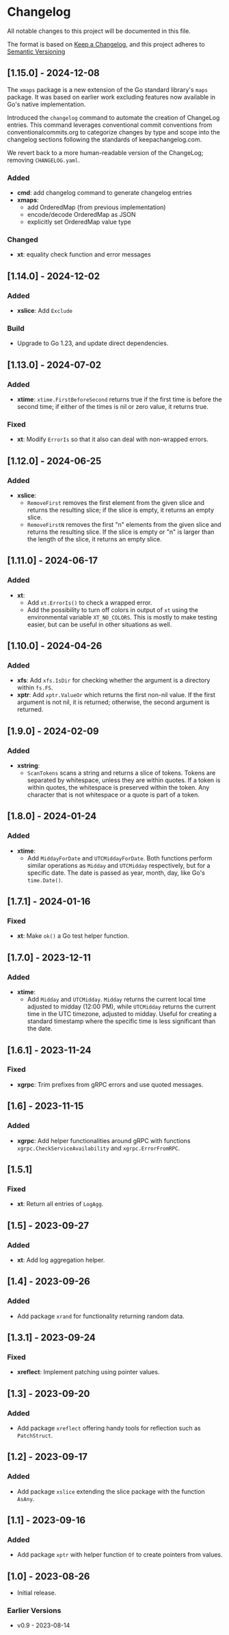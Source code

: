 # Changelog

All notable changes to this project will be documented in this file.

The format is based on [Keep a Changelog](https://keepachangelog.com/en/1.0.0/),
and this project adheres to [Semantic Versioning](https://semver.org/spec/v2.0.0.html)

## [1.15.0] - 2024-12-08

The `xmaps` package is a new extension of the Go standard library's `maps` package. It
was based on earlier work excluding features now available in Go's native implementation.

Introduced the `changelog` command to automate the creation of ChangeLog entries. This command
leverages conventional commit conventions from conventionalcommits.org to categorize changes by
type and scope into the changelog sections following the standards of keepachangelog.com.

We revert back to a more human-readable version of the ChangeLog; removing `CHANGELOG.yaml`.

### Added

- **cmd**: add changelog command to generate changelog entries
- **xmaps**:
    - add OrderedMap (from previous implementation)
    - encode/decode OrderedMap as JSON
    - explicitly set OrderedMap value type

### Changed

- **xt**: equality check function and error messages

## [1.14.0] - 2024-12-02

### Added

- **xslice**: Add `Exclude`

### Build

- Upgrade to Go 1.23, and update direct dependencies.

## [1.13.0] - 2024-07-02

### Added

- **xtime**: `xtime.FirstBeforeSecond` returns true if the first time is before the second 
  time; if either of the times is nil or zero value, it returns true.

### Fixed

- **xt**: Modify `ErrorIs` so that it also can deal with non-wrapped errors.

## [1.12.0] - 2024-06-25

### Added

- **xslice**:
    - `RemoveFirst` removes the first element from the given slice and returns the resulting
       slice; if the slice is empty, it returns an empty slice.
    - `RemoveFirstN` removes the first "n" elements from the given slice and returns the resulting slice.
      If the slice is empty or "n" is larger than the length of the slice, it returns an empty slice.

## [1.11.0] - 2024-06-17

### Added

- **xt**:
    - Add `xt.ErrorIs()` to check a wrapped error.
    - Add the possibility to turn off colors in output of `xt` using the environmental
      variable `XT_NO_COLORS`. This is mostly to make testing easier, but can be useful in
      other situations as well.

## [1.10.0] - 2024-04-26

### Added

- **xfs**: Add `xfs.IsDir` for checking whether the argument is a directory within `fs.FS`.
- **xptr**: Add `xptr.ValueOr` which returns the first non-nil value. If the first argument is 
  not nil, it is returned; otherwise, the second argument is returned.

## [1.9.0] - 2024-02-09

### Added

- **xstring**:
    - `ScanTokens` scans a string and returns a slice of tokens. Tokens are separated by
      whitespace, unless they are within quotes. If a token is within quotes, the whitespace
      is preserved within the token. Any character that is not whitespace or a quote is part
      of a token.

## [1.8.0] - 2024-01-24

### Added

- **xtime**:
    - Add `MiddayForDate` and `UTCMiddayForDate`. Both functions perform similar operations
      as `Midday` and `UTCMidday` respectively, but for a specific date. The date is passed
      as year, month, day, like Go's `time.Date()`.

## [1.7.1] - 2024-01-16

### Fixed

- **xt**: Make `ok()` a Go test helper function.

## [1.7.0] - 2023-12-11

### Added

- **xtime**:
    - Add `Midday` and `UTCMidday`. `Midday` returns the current local time adjusted to
      midday (12:00 PM), while `UTCMidday` returns the current time in the UTC timezone,
      adjusted to midday. Useful for creating a standard timestamp where the specific time
      is less significant than the date.

## [1.6.1] - 2023-11-24

### Fixed

- **xgrpc**: Trim prefixes from gRPC errors and use quoted messages.

## [1.6] - 2023-11-15

### Added

- **xgrpc**: Add helper functionalities around gRPC with functions `xgrpc.CheckServiceAvailability`
  and `xgrpc.ErrorFromRPC`.

## [1.5.1]

### Fixed

- **xt**: Return all entries of `LogAgg`.

## [1.5] - 2023-09-27

### Added

- **xt**: Add log aggregation helper.

## [1.4] - 2023-09-26

### Added

- Add package `xrand` for functionality returning random data.

## [1.3.1] - 2023-09-24

### Fixed

- **xreflect**: Implement patching using pointer values.

## [1.3] - 2023-09-20

### Added

- Add package `xreflect` offering handy tools for reflection such as `PatchStruct`.

## [1.2] - 2023-09-17

### Added

- Add package `xslice` extending the slice package with the function `AsAny`.

## [1.1] - 2023-09-16

### Added

- Add package `xptr` with helper function `Of` to create pointers from values.

## [1.0] - 2023-08-26

- Initial release.

### Earlier Versions

- v0.9 - 2023-08-14
